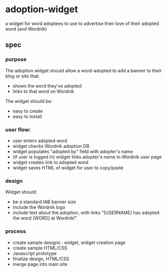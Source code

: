 # adoption-widget
a widget for word adoptees to use to advertise their love of their adopted word (and Wordnik)

## spec

### purpose

The adoption widget should allow a word-adopted to add a banner to their blog or site that:

* shows the word they've adopted
* links to that word on Wordnik

The widget should be: 

* easy to create
* easy to install

### user flow: 

* user enters adopted word
* widget checks Wordnik adoption DB
* widget populates "adopted by" field with adopter's name
* (if user is logged in) widget links adopter's name to Wordnik user page
* widget creates link to adopted word
* widget saves HTML of widget for user to copy/paste

### design

Widget should:

* be a standard IAB banner size
* include the Wordnik logo
* include text about the adoption, with links "[USERNAME] has adopted the word [WORD] at Wordnik!"

### process

* create sample designs : widget, widget creation page
* create sample HTML/CSS
* Javascript prototype
* finalize design, HTML/CSS
* merge page into main site
